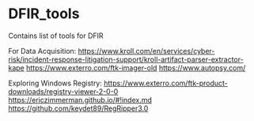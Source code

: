 # DFIR_tools
Contains list of tools for DFIR

For Data Acquisition:
https://www.kroll.com/en/services/cyber-risk/incident-response-litigation-support/kroll-artifact-parser-extractor-kape
https://www.exterro.com/ftk-imager-old
https://www.autopsy.com/

Exploring Windows Registry:
https://www.exterro.com/ftk-product-downloads/registry-viewer-2-0-0
https://ericzimmerman.github.io/#!index.md
https://github.com/keydet89/RegRipper3.0
